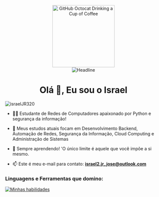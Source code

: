 <div align=center>
    <img src="https://skillicons.dev/icons?i=github" alt="GitHub Octocat Drinking a Cup of Coffee" height="200">
</div>
<div align=center>
    <img src="https://readme-typing-svg.herokuapp.com?color=%236FDA44&size=32&center=true&vCenter=true&width=600&height=50&lines=Cursando+Redes+de+computadores;estudando+Python+HTML+JV+CSS" alt="Headline" />
</div>

<h1 align="center">Olá 👋, Eu sou o Israel </h1>

<p align="left"> <img src="https://komarev.com/ghpvc/?username=israelJR320&label=Visualizações%20no%20perfil&color=0e75b6&style=flat" alt="israelJR320" /> </p>


- 👨‍💻 Estudante de Redes de Computadores apaixonado por Python e segurança da informação!

- 🌱  Meus estudos atuais focam em Desenvolvimento Backend, Automação de Redes, Segurança da Informação, Cloud Computing e Administração de Sistemas

- 🚀 Sempre aprendendo! 'O único limite é aquele que você impõe a si mesmo.

-   📫 Este é meu e-mail para contato: **israel2.jr_jose@outlook.com**


<h3 align="left">Linguagens e Ferramentas que domino:</h3>

[![Minhas habilidades](https://skillicons.dev/icons?i=py,js,html,css)]()



